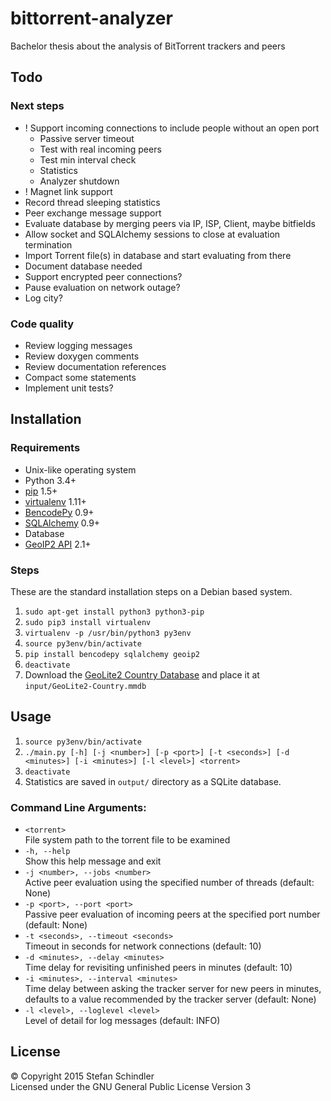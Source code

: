 # bittorrent-analyzer
Bachelor thesis about the analysis of BitTorrent trackers and peers

## Todo
### Next steps
- ! Support incoming connections to include people without an open port
    - Passive server timeout
    - Test with real incoming peers
    - Test min interval check
    - Statistics
    - Analyzer shutdown
- ! Magnet link support
- Record thread sleeping statistics
- Peer exchange message support
- Evaluate database by merging peers via IP, ISP, Client, maybe bitfields
- Allow socket and SQLAlchemy sessions to close at evaluation termination
- Import Torrent file(s) in database and start evaluating from there
- Document database needed
- Support encrypted peer connections?
- Pause evaluation on network outage?
- Log city?

### Code quality
- Review logging messages
- Review doxygen comments
- Review documentation references
- Compact some statements
- Implement unit tests?

## Installation
### Requirements
* Unix-like operating system
* Python 3.4+
* [pip](https://pip.pypa.io/) 1.5+
* [virtualenv](https://virtualenv.pypa.io/) 1.11+
* [BencodePy](https://github.com/eweast/BencodePy) 0.9+
* [SQLAlchemy](http://www.sqlalchemy.org/) 0.9+
* Database
* [GeoIP2 API](https://pypi.python.org/pypi/geoip2) 2.1+

### Steps
These are the standard installation steps on a Debian based system.

1. `sudo apt-get install python3 python3-pip`
2. `sudo pip3 install virtualenv`
3. `virtualenv -p /usr/bin/python3 py3env`
4. `source py3env/bin/activate`
5. `pip install bencodepy sqlalchemy geoip2`
6. `deactivate`
7. Download the [GeoLite2 Country Database](http://dev.maxmind.com/geoip/geoip2/geolite2/#Downloads) and place it at `input/GeoLite2-Country.mmdb`

## Usage
1. `source py3env/bin/activate`
2. `./main.py [-h] [-j <number>] [-p <port>] [-t <seconds>] [-d <minutes>] [-i <minutes>] [-l <level>] <torrent>`
3. `deactivate`
4. Statistics are saved in `output/` directory as a SQLite database.

### Command Line Arguments:
* `<torrent>`  
  File system path to the torrent file to be examined
* `-h, --help`  
  Show this help message and exit
* `-j <number>, --jobs <number>`  
  Active peer evaluation using the specified number of threads (default: None)
* `-p <port>, --port <port>`  
  Passive peer evaluation of incoming peers at the specified port number (default: None)
* `-t <seconds>, --timeout <seconds>`  
  Timeout in seconds for network connections (default: 10)
* `-d <minutes>, --delay <minutes>`  
  Time delay for revisiting unfinished peers in minutes (default: 10)
* `-i <minutes>, --interval <minutes>`  
  Time delay between asking the tracker server for new peers in minutes, defaults to a value recommended by the tracker server (default: None)
* `-l <level>, --loglevel <level>`  
  Level of detail for log messages (default: INFO)

## License
© Copyright 2015 Stefan Schindler  
Licensed under the GNU General Public License Version 3
